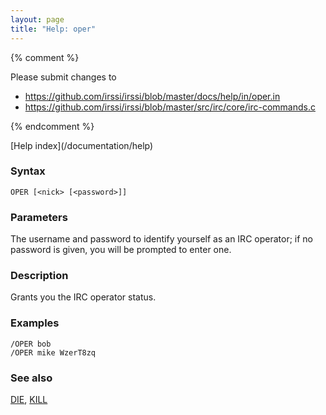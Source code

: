 ```yaml
---
layout: page
title: "Help: oper"
---
```


{% comment %}

Please submit changes to
- https://github.com/irssi/irssi/blob/master/docs/help/in/oper.in
- https://github.com/irssi/irssi/blob/master/src/irc/core/irc-commands.c


{% endcomment %}
<nav markdown="1">
[Help index](/documentation/help)
</nav>

### Syntax ###

<div class="highlight irssisyntax"><pre style="\-\-cmdlen:4ch"><code><span class="synB">OPER</span> <span class="syn10">[<span class="syn09">&lt;nick></span> <span class="syn14">[<span class="syn13">&lt;password></span>]</span>]</span></code></pre></div>



### Parameters ###

The username and password to identify yourself as an IRC operator; if no
password is given, you will be prompted to enter one.

### Description ###

Grants you the IRC operator status.

### Examples ###

    /OPER bob
    /OPER mike WzerT8zq 

### See also ###
[DIE](/documentation/help/die), [KILL](/documentation/help/kill)

